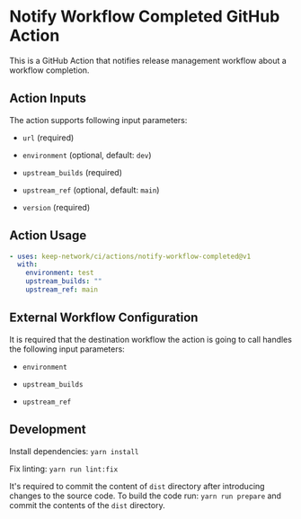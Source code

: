 # Notify Workflow Completed GitHub Action

This is a GitHub Action that notifies release management workflow about a workflow
completion.

## Action Inputs

The action supports following input parameters:

- `url` (required)

- `environment` (optional, default: `dev`)

- `upstream_builds` (required)

- `upstream_ref` (optional, default: `main`)

- `version` (required)

## Action Usage

```yaml
- uses: keep-network/ci/actions/notify-workflow-completed@v1
  with:
    environment: test
    upstream_builds: ""
    upstream_ref: main
```

## External Workflow Configuration

It is required that the destination workflow the action is going to call handles
the following input parameters:

- `environment`

- `upstream_builds`

- `upstream_ref`

## Development

Install dependencies: `yarn install`

Fix linting: `yarn run lint:fix`

It's required to commit the content of `dist` directory after introducing changes
to the source code.
To build the code run: `yarn run prepare` and commit the contents
of the `dist` directory.
